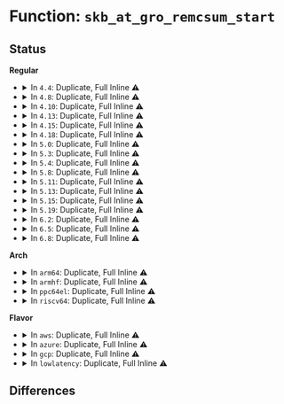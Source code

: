 # Function: <code>skb_at_gro_remcsum_start</code>

## Status
<b>Regular</b>
<ul>
<li>
<details>
<summary>In <code>4.4</code>: Duplicate, Full Inline ⚠️</summary>

**Collision:** Static Duplication

**Inline:** Full

**Transformation:** False

**Instances:**

```
In net/ipv4/tcp_offload.c (0)
Location: include/linux/netdevice.h:2370
Inline: True
```
```
In net/ipv4/udp_offload.c (0)
Location: include/linux/netdevice.h:2370
Inline: True
```
```
In net/ipv4/gre_offload.c (0)
Location: include/linux/netdevice.h:2370
Inline: True
```
```
In net/ipv6/tcpv6_offload.c (0)
Location: include/linux/netdevice.h:2370
Inline: True
```
```
In net/ipv6/udp_offload.c (0)
Location: include/linux/netdevice.h:2370
Inline: True
```
</details>
</li>
<li>
<details>
<summary>In <code>4.8</code>: Duplicate, Full Inline ⚠️</summary>

**Collision:** Static Duplication

**Inline:** Full

**Transformation:** False

**Instances:**

```
In net/ipv4/tcp_offload.c (ffffffff817f1041)
Location: include/linux/netdevice.h:2507
Inline: True
Inline callers:
  - net/ipv4/tcp_offload.c:tcp4_gro_receive
```
```
In net/ipv4/udp_offload.c (ffffffff817f8d72)
Location: include/linux/netdevice.h:2507
Inline: True
Inline callers:
  - net/ipv4/udp_offload.c:udp4_gro_receive
```
```
In net/ipv4/gre_offload.c (ffffffff81812f91)
Location: include/linux/netdevice.h:2507
Inline: True
Inline callers:
  - net/ipv4/gre_offload.c:gre_gro_receive
```
```
In net/ipv6/udp_offload.c (ffffffff81866cd3)
Location: include/linux/netdevice.h:2507
Inline: True
Inline callers:
  - net/ipv6/udp_offload.c:udp6_gro_receive
```
```
In net/ipv6/tcpv6_offload.c (ffffffff81872b52)
Location: include/linux/netdevice.h:2507
Inline: True
Inline callers:
  - net/ipv6/tcpv6_offload.c:tcp6_gro_receive
```
</details>
</li>
<li>
<details>
<summary>In <code>4.10</code>: Duplicate, Full Inline ⚠️</summary>

**Collision:** Static Duplication

**Inline:** Full

**Transformation:** False

**Instances:**

```
In net/ipv4/tcp_offload.c (ffffffff81821dd1)
Location: include/linux/netdevice.h:2509
Inline: True
Inline callers:
  - net/ipv4/tcp_offload.c:tcp4_gro_receive
```
```
In net/ipv4/udp_offload.c (ffffffff81829c42)
Location: include/linux/netdevice.h:2509
Inline: True
Inline callers:
  - net/ipv4/udp_offload.c:udp4_gro_receive
```
```
In net/ipv4/gre_offload.c (ffffffff818444a1)
Location: include/linux/netdevice.h:2509
Inline: True
Inline callers:
  - net/ipv4/gre_offload.c:gre_gro_receive
```
```
In net/ipv6/udp_offload.c (ffffffff818993d3)
Location: include/linux/netdevice.h:2509
Inline: True
Inline callers:
  - net/ipv6/udp_offload.c:udp6_gro_receive
```
```
In net/ipv6/tcpv6_offload.c (ffffffff818a7172)
Location: include/linux/netdevice.h:2509
Inline: True
Inline callers:
  - net/ipv6/tcpv6_offload.c:tcp6_gro_receive
```
</details>
</li>
<li>
<details>
<summary>In <code>4.13</code>: Duplicate, Full Inline ⚠️</summary>

**Collision:** Static Duplication

**Inline:** Full

**Transformation:** False

**Instances:**

```
In net/ipv4/tcp_offload.c (ffffffff81842a5b)
Location: include/linux/netdevice.h:2525
Inline: True
Inline callers:
  - net/ipv4/tcp_offload.c:tcp4_gro_receive
```
```
In net/ipv4/udp_offload.c (ffffffff8184aea6)
Location: include/linux/netdevice.h:2525
Inline: True
Inline callers:
  - net/ipv4/udp_offload.c:udp4_gro_receive
```
```
In net/ipv4/gre_offload.c (ffffffff81865d56)
Location: include/linux/netdevice.h:2525
Inline: True
Inline callers:
  - net/ipv4/gre_offload.c:gre_gro_receive
```
```
In net/ipv6/udp_offload.c (ffffffff818bf60e)
Location: include/linux/netdevice.h:2525
Inline: True
Inline callers:
  - net/ipv6/udp_offload.c:udp6_gro_receive
```
```
In net/ipv6/tcpv6_offload.c (ffffffff818cdbeb)
Location: include/linux/netdevice.h:2525
Inline: True
Inline callers:
  - net/ipv6/tcpv6_offload.c:tcp6_gro_receive
```
</details>
</li>
<li>
<details>
<summary>In <code>4.15</code>: Duplicate, Full Inline ⚠️</summary>

**Collision:** Static Duplication

**Inline:** Full

**Transformation:** False

**Instances:**

```
In net/ipv4/tcp_offload.c (ffffffff818c23bb)
Location: include/linux/netdevice.h:2550
Inline: True
Inline callers:
  - net/ipv4/tcp_offload.c:tcp4_gro_receive
```
```
In net/ipv4/udp_offload.c (ffffffff818cab06)
Location: include/linux/netdevice.h:2550
Inline: True
Inline callers:
  - net/ipv4/udp_offload.c:udp4_gro_receive
```
```
In net/ipv4/gre_offload.c (ffffffff818e5e88)
Location: include/linux/netdevice.h:2550
Inline: True
Inline callers:
  - net/ipv4/gre_offload.c:gre_gro_receive
```
```
In net/ipv6/udp_offload.c (ffffffff819426de)
Location: include/linux/netdevice.h:2550
Inline: True
Inline callers:
  - net/ipv6/udp_offload.c:udp6_gro_receive
```
```
In net/ipv6/tcpv6_offload.c (ffffffff819529eb)
Location: include/linux/netdevice.h:2550
Inline: True
Inline callers:
  - net/ipv6/tcpv6_offload.c:tcp6_gro_receive
```
</details>
</li>
<li>
<details>
<summary>In <code>4.18</code>: Duplicate, Full Inline ⚠️</summary>

**Collision:** Static Duplication

**Inline:** Full

**Transformation:** False

**Instances:**

```
In net/ipv4/tcp_offload.c (ffffffff8191800c)
Location: include/linux/netdevice.h:2636
Inline: True
Inline callers:
  - net/ipv4/tcp_offload.c:tcp4_gro_receive
```
```
In net/ipv4/udp_offload.c (ffffffff81920a8c)
Location: include/linux/netdevice.h:2636
Inline: True
Inline callers:
  - net/ipv4/udp_offload.c:udp4_gro_receive
```
```
In net/ipv4/gre_offload.c (ffffffff8193c70e)
Location: include/linux/netdevice.h:2636
Inline: True
Inline callers:
  - net/ipv4/gre_offload.c:gre_gro_receive
```
```
In net/ipv6/udp_offload.c (ffffffff8199b52a)
Location: include/linux/netdevice.h:2636
Inline: True
Inline callers:
  - net/ipv6/udp_offload.c:udp6_gro_receive
```
```
In net/ipv6/tcpv6_offload.c (ffffffff819abf9b)
Location: include/linux/netdevice.h:2636
Inline: True
Inline callers:
  - net/ipv6/tcpv6_offload.c:tcp6_gro_receive
```
</details>
</li>
<li>
<details>
<summary>In <code>5.0</code>: Duplicate, Full Inline ⚠️</summary>

**Collision:** Static Duplication

**Inline:** Full

**Transformation:** False

**Instances:**

```
In net/ipv4/tcp_offload.c (ffffffff8194675c)
Location: include/linux/netdevice.h:2730
Inline: True
Inline callers:
  - net/ipv4/tcp_offload.c:tcp4_gro_receive
```
```
In net/ipv4/udp_offload.c (ffffffff8194fdc6)
Location: include/linux/netdevice.h:2730
Inline: True
Inline callers:
  - net/ipv4/udp_offload.c:udp4_gro_receive
```
```
In net/ipv4/gre_offload.c (ffffffff8196c3f5)
Location: include/linux/netdevice.h:2730
Inline: True
Inline callers:
  - net/ipv4/gre_offload.c:gre_gro_receive
```
```
In net/ipv6/udp_offload.c (ffffffff819d1e76)
Location: include/linux/netdevice.h:2730
Inline: True
Inline callers:
  - net/ipv6/udp_offload.c:udp6_gro_receive
```
```
In net/ipv6/tcpv6_offload.c (ffffffff819e2b7b)
Location: include/linux/netdevice.h:2730
Inline: True
Inline callers:
  - net/ipv6/tcpv6_offload.c:tcp6_gro_receive
```
</details>
</li>
<li>
<details>
<summary>In <code>5.3</code>: Duplicate, Full Inline ⚠️</summary>

**Collision:** Static Duplication

**Inline:** Full

**Transformation:** False

**Instances:**

```
In net/ipv4/tcp_offload.c (ffffffff819aadbd)
Location: include/linux/netdevice.h:2711
Inline: True
Inline callers:
  - net/ipv4/tcp_offload.c:tcp4_gro_receive
```
```
In net/ipv4/udp_offload.c (ffffffff819b4664)
Location: include/linux/netdevice.h:2711
Inline: True
Inline callers:
  - net/ipv4/udp_offload.c:udp4_gro_receive
```
```
In net/ipv4/gre_offload.c (ffffffff819d3157)
Location: include/linux/netdevice.h:2711
Inline: True
Inline callers:
  - net/ipv4/gre_offload.c:gre_gro_receive
```
```
In net/ipv6/udp_offload.c (ffffffff81a40c63)
Location: include/linux/netdevice.h:2711
Inline: True
Inline callers:
  - net/ipv6/udp_offload.c:udp6_gro_receive
```
```
In net/ipv6/tcpv6_offload.c (ffffffff81a518be)
Location: include/linux/netdevice.h:2711
Inline: True
Inline callers:
  - net/ipv6/tcpv6_offload.c:tcp6_gro_receive
```
</details>
</li>
<li>
<details>
<summary>In <code>5.4</code>: Duplicate, Full Inline ⚠️</summary>

**Collision:** Static Duplication

**Inline:** Full

**Transformation:** False

**Instances:**

```
In net/ipv4/tcp_offload.c (ffffffff819e1a8d)
Location: include/linux/netdevice.h:2724
Inline: True
Inline callers:
  - net/ipv4/tcp_offload.c:tcp4_gro_receive
```
```
In net/ipv4/udp_offload.c (ffffffff819eb394)
Location: include/linux/netdevice.h:2724
Inline: True
Inline callers:
  - net/ipv4/udp_offload.c:udp4_gro_receive
```
```
In net/ipv4/gre_offload.c (ffffffff81a09cc7)
Location: include/linux/netdevice.h:2724
Inline: True
Inline callers:
  - net/ipv4/gre_offload.c:gre_gro_receive
```
```
In net/ipv6/udp_offload.c (ffffffff81a778e3)
Location: include/linux/netdevice.h:2724
Inline: True
Inline callers:
  - net/ipv6/udp_offload.c:udp6_gro_receive
```
```
In net/ipv6/tcpv6_offload.c (ffffffff81a884be)
Location: include/linux/netdevice.h:2724
Inline: True
Inline callers:
  - net/ipv6/tcpv6_offload.c:tcp6_gro_receive
```
</details>
</li>
<li>
<details>
<summary>In <code>5.8</code>: Duplicate, Full Inline ⚠️</summary>

**Collision:** Static Duplication

**Inline:** Full

**Transformation:** False

**Instances:**

```
In net/ipv4/tcp_offload.c (ffffffff81acf0fd)
Location: include/linux/netdevice.h:2838
Inline: True
Inline callers:
  - net/ipv4/tcp_offload.c:tcp4_gro_receive
```
```
In net/ipv4/udp_offload.c (ffffffff81ad908d)
Location: include/linux/netdevice.h:2838
Inline: True
Inline callers:
  - net/ipv4/udp_offload.c:udp4_gro_receive
```
```
In net/ipv4/gre_offload.c (ffffffff81afa43b)
Location: include/linux/netdevice.h:2838
Inline: True
Inline callers:
  - net/ipv4/gre_offload.c:gre_gro_receive
```
```
In net/ipv6/udp_offload.c (ffffffff81b71be9)
Location: include/linux/netdevice.h:2838
Inline: True
Inline callers:
  - net/ipv6/udp_offload.c:udp6_gro_receive
```
```
In net/ipv6/tcpv6_offload.c (ffffffff81b83a5f)
Location: include/linux/netdevice.h:2838
Inline: True
Inline callers:
  - net/ipv6/tcpv6_offload.c:tcp6_gro_receive
```
</details>
</li>
<li>
<details>
<summary>In <code>5.11</code>: Duplicate, Full Inline ⚠️</summary>

**Collision:** Static Duplication

**Inline:** Full

**Transformation:** False

**Instances:**

```
In net/ipv4/tcp_offload.c (ffffffff81adb108)
Location: include/linux/netdevice.h:2987
Inline: True
Inline callers:
  - net/ipv4/tcp_offload.c:tcp4_gro_receive
```
```
In net/ipv4/udp_offload.c (ffffffff81ae5a1d)
Location: include/linux/netdevice.h:2987
Inline: True
Inline callers:
  - net/ipv4/udp_offload.c:udp4_gro_receive
```
```
In net/ipv4/gre_offload.c (ffffffff81b07be5)
Location: include/linux/netdevice.h:2987
Inline: True
Inline callers:
  - net/ipv4/gre_offload.c:gre_gro_receive
```
```
In net/ipv6/udp_offload.c (ffffffff81b80894)
Location: include/linux/netdevice.h:2987
Inline: True
Inline callers:
  - net/ipv6/udp_offload.c:udp6_gro_receive
```
```
In net/ipv6/tcpv6_offload.c (ffffffff81b93118)
Location: include/linux/netdevice.h:2987
Inline: True
Inline callers:
  - net/ipv6/tcpv6_offload.c:tcp6_gro_receive
```
</details>
</li>
<li>
<details>
<summary>In <code>5.13</code>: Duplicate, Full Inline ⚠️</summary>

**Collision:** Static Duplication

**Inline:** Full

**Transformation:** False

**Instances:**

```
In net/ipv4/tcp_offload.c (ffffffff81ac614e)
Location: include/linux/netdevice.h:3054
Inline: True
Inline callers:
  - net/ipv4/tcp_offload.c:tcp4_gro_receive
```
```
In net/ipv4/udp_offload.c (ffffffff81ad0d0c)
Location: include/linux/netdevice.h:3054
Inline: True
Inline callers:
  - net/ipv4/udp_offload.c:udp4_gro_receive
```
```
In net/ipv4/gre_offload.c (ffffffff81af33f1)
Location: include/linux/netdevice.h:3054
Inline: True
Inline callers:
  - net/ipv4/gre_offload.c:gre_gro_receive
```
```
In net/ipv6/udp_offload.c (ffffffff81b6f4b7)
Location: include/linux/netdevice.h:3054
Inline: True
Inline callers:
  - net/ipv6/udp_offload.c:udp6_gro_receive
```
```
In net/ipv6/tcpv6_offload.c (ffffffff81b821b0)
Location: include/linux/netdevice.h:3054
Inline: True
Inline callers:
  - net/ipv6/tcpv6_offload.c:tcp6_gro_receive
```
</details>
</li>
<li>
<details>
<summary>In <code>5.15</code>: Duplicate, Full Inline ⚠️</summary>

**Collision:** Static Duplication

**Inline:** Full

**Transformation:** False

**Instances:**

```
In net/ipv4/tcp_offload.c (ffffffff81b8495e)
Location: include/linux/netdevice.h:3074
Inline: True
Inline callers:
  - net/ipv4/tcp_offload.c:tcp4_gro_receive
```
```
In net/ipv4/udp_offload.c (ffffffff81b8f72c)
Location: include/linux/netdevice.h:3074
Inline: True
Inline callers:
  - net/ipv4/udp_offload.c:udp4_gro_receive
```
```
In net/ipv4/gre_offload.c (ffffffff81bb3901)
Location: include/linux/netdevice.h:3074
Inline: True
Inline callers:
  - net/ipv4/gre_offload.c:gre_gro_receive
```
```
In net/ipv6/udp_offload.c (ffffffff81c37577)
Location: include/linux/netdevice.h:3074
Inline: True
Inline callers:
  - net/ipv6/udp_offload.c:udp6_gro_receive
```
```
In net/ipv6/tcpv6_offload.c (ffffffff81c4e260)
Location: include/linux/netdevice.h:3074
Inline: True
Inline callers:
  - net/ipv6/tcpv6_offload.c:tcp6_gro_receive
```
</details>
</li>
<li>
<details>
<summary>In <code>5.19</code>: Duplicate, Full Inline ⚠️</summary>

**Collision:** Static Duplication

**Inline:** Full

**Transformation:** False

**Instances:**

```
In net/ipv4/tcp_offload.c (ffffffff81d151cd)
Location: include/net/gro.h:192
Inline: True
Inline callers:
  - net/ipv4/tcp_offload.c:tcp4_gro_receive
```
```
In net/ipv4/udp_offload.c (ffffffff81d20a38)
Location: include/net/gro.h:192
Inline: True
Inline callers:
  - net/ipv4/udp_offload.c:udp4_gro_receive
```
```
In net/ipv4/gre_offload.c (ffffffff81d47132)
Location: include/net/gro.h:192
Inline: True
Inline callers:
  - net/ipv4/gre_offload.c:gre_gro_receive
```
```
In net/ipv6/udp_offload.c (ffffffff81dd5102)
Location: include/net/gro.h:192
Inline: True
Inline callers:
  - net/ipv6/udp_offload.c:udp6_gro_receive
```
```
In net/ipv6/tcpv6_offload.c (ffffffff81deeb1b)
Location: include/net/gro.h:192
Inline: True
Inline callers:
  - net/ipv6/tcpv6_offload.c:tcp6_gro_receive
```
</details>
</li>
<li>
<details>
<summary>In <code>6.2</code>: Duplicate, Full Inline ⚠️</summary>

**Collision:** Static Duplication

**Inline:** Full

**Transformation:** False

**Instances:**

```
In net/ipv4/tcp_offload.c (ffffffff81edb3ad)
Location: include/net/gro.h:203
Inline: True
Inline callers:
  - net/ipv4/tcp_offload.c:tcp4_gro_receive
```
```
In net/ipv4/udp_offload.c (ffffffff81ee7ca8)
Location: include/net/gro.h:203
Inline: True
Inline callers:
  - net/ipv4/udp_offload.c:udp4_gro_receive
```
```
In net/ipv4/gre_offload.c (ffffffff81f10057)
Location: include/net/gro.h:203
Inline: True
Inline callers:
  - net/ipv4/gre_offload.c:gre_gro_receive
```
```
In net/ipv6/udp_offload.c (ffffffff81fa6802)
Location: include/net/gro.h:203
Inline: True
Inline callers:
  - net/ipv6/udp_offload.c:udp6_gro_receive
```
```
In net/ipv6/tcpv6_offload.c (ffffffff81fc2b6b)
Location: include/net/gro.h:203
Inline: True
Inline callers:
  - net/ipv6/tcpv6_offload.c:tcp6_gro_receive
```
</details>
</li>
<li>
<details>
<summary>In <code>6.5</code>: Duplicate, Full Inline ⚠️</summary>

**Collision:** Static Duplication

**Inline:** Full

**Transformation:** False

**Instances:**

```
In net/ipv4/tcp_offload.c (ffffffff81f3a46d)
Location: include/net/gro.h:209
Inline: True
Inline callers:
  - net/ipv4/tcp_offload.c:tcp4_gro_receive
```
```
In net/ipv4/udp_offload.c (ffffffff81f4751e)
Location: include/net/gro.h:209
Inline: True
Inline callers:
  - net/ipv4/udp_offload.c:udp4_gro_receive
```
```
In net/ipv4/gre_offload.c (ffffffff81f6fd47)
Location: include/net/gro.h:209
Inline: True
Inline callers:
  - net/ipv4/gre_offload.c:gre_gro_receive
```
```
In net/ipv6/udp_offload.c (ffffffff82007067)
Location: include/net/gro.h:209
Inline: True
Inline callers:
  - net/ipv6/udp_offload.c:udp6_gro_receive
```
```
In net/ipv6/tcpv6_offload.c (ffffffff82023afa)
Location: include/net/gro.h:209
Inline: True
Inline callers:
  - net/ipv6/tcpv6_offload.c:tcp6_gro_receive
```
</details>
</li>
<li>
<details>
<summary>In <code>6.8</code>: Duplicate, Full Inline ⚠️</summary>

**Collision:** Static Duplication

**Inline:** Full

**Transformation:** False

**Instances:**

```
In net/ipv4/tcp_offload.c (ffffffff8200055d)
Location: include/net/gro.h:209
Inline: True
Inline callers:
  - net/ipv4/tcp_offload.c:tcp4_gro_receive
```
```
In net/ipv4/udp_offload.c (ffffffff8200d65e)
Location: include/net/gro.h:209
Inline: True
Inline callers:
  - net/ipv4/udp_offload.c:udp4_gro_receive
```
```
In net/ipv4/gre_offload.c (ffffffff82036477)
Location: include/net/gro.h:209
Inline: True
Inline callers:
  - net/ipv4/gre_offload.c:gre_gro_receive
```
```
In net/ipv6/udp_offload.c (ffffffff820d5ec7)
Location: include/net/gro.h:209
Inline: True
Inline callers:
  - net/ipv6/udp_offload.c:udp6_gro_receive
```
```
In net/ipv6/tcpv6_offload.c (ffffffff820f2c5a)
Location: include/net/gro.h:209
Inline: True
Inline callers:
  - net/ipv6/tcpv6_offload.c:tcp6_gro_receive
```
</details>
</li>
</ul>
<b>Arch</b>
<ul>
<li>
<details>
<summary>In <code>arm64</code>: Duplicate, Full Inline ⚠️</summary>

**Collision:** Static Duplication

**Inline:** Full

**Transformation:** False

**Instances:**

```
In net/ipv4/tcp_offload.c (ffff800010c95aa8)
Location: include/linux/netdevice.h:2724
Inline: True
Inline callers:
  - net/ipv4/tcp_offload.c:tcp4_gro_receive
```
```
In net/ipv4/udp_offload.c (ffff800010ca0eec)
Location: include/linux/netdevice.h:2724
Inline: True
Inline callers:
  - net/ipv4/udp_offload.c:udp4_gro_receive
```
```
In net/ipv4/gre_offload.c (ffff800010cc3048)
Location: include/linux/netdevice.h:2724
Inline: True
Inline callers:
  - net/ipv4/gre_offload.c:gre_gro_receive
```
```
In net/ipv6/udp_offload.c (ffff800010d40f34)
Location: include/linux/netdevice.h:2724
Inline: True
Inline callers:
  - net/ipv6/udp_offload.c:udp6_gro_receive
```
```
In net/ipv6/tcpv6_offload.c (ffff800010d55070)
Location: include/linux/netdevice.h:2724
Inline: True
Inline callers:
  - net/ipv6/tcpv6_offload.c:tcp6_gro_receive
```
</details>
</li>
<li>
<details>
<summary>In <code>armhf</code>: Duplicate, Full Inline ⚠️</summary>

**Collision:** Static Duplication

**Inline:** Full

**Transformation:** False

**Instances:**

```
In net/ipv4/tcp_offload.c (c0da4218)
Location: include/linux/netdevice.h:2724
Inline: True
Inline callers:
  - net/ipv4/tcp_offload.c:tcp4_gro_receive
```
```
In net/ipv4/udp_offload.c (c0dad454)
Location: include/linux/netdevice.h:2724
Inline: True
Inline callers:
  - net/ipv4/udp_offload.c:udp4_gro_receive
```
```
In net/ipv4/gre_offload.c (c0dce874)
Location: include/linux/netdevice.h:2724
Inline: True
Inline callers:
  - net/ipv4/gre_offload.c:gre_gro_receive
```
```
In net/ipv6/udp_offload.c (c0e4394c)
Location: include/linux/netdevice.h:2724
Inline: True
Inline callers:
  - net/ipv6/udp_offload.c:udp6_gro_receive
```
```
In net/ipv6/tcpv6_offload.c (c0e5561c)
Location: include/linux/netdevice.h:2724
Inline: True
Inline callers:
  - net/ipv6/tcpv6_offload.c:tcp6_gro_receive
```
</details>
</li>
<li>
<details>
<summary>In <code>ppc64el</code>: Duplicate, Full Inline ⚠️</summary>

**Collision:** Static Duplication

**Inline:** Full

**Transformation:** False

**Instances:**

```
In net/ipv4/tcp_offload.c (c000000000da6dc4)
Location: include/linux/netdevice.h:2724
Inline: True
Inline callers:
  - net/ipv4/tcp_offload.c:tcp4_gro_receive
```
```
In net/ipv4/udp_offload.c (c000000000db3dcc)
Location: include/linux/netdevice.h:2724
Inline: True
Inline callers:
  - net/ipv4/udp_offload.c:udp4_gro_receive
```
```
In net/ipv4/gre_offload.c (c000000000dde700)
Location: include/linux/netdevice.h:2724
Inline: True
Inline callers:
  - net/ipv4/gre_offload.c:gre_gro_receive
```
```
In net/ipv6/udp_offload.c (c000000000e75794)
Location: include/linux/netdevice.h:2724
Inline: True
Inline callers:
  - net/ipv6/udp_offload.c:udp6_gro_receive
```
```
In net/ipv6/tcpv6_offload.c (c000000000e8dd94)
Location: include/linux/netdevice.h:2724
Inline: True
Inline callers:
  - net/ipv6/tcpv6_offload.c:tcp6_gro_receive
```
</details>
</li>
<li>
<details>
<summary>In <code>riscv64</code>: Duplicate, Full Inline ⚠️</summary>

**Collision:** Static Duplication

**Inline:** Full

**Transformation:** False

**Instances:**

```
In net/ipv4/tcp_offload.c (ffffffe0007f4ca8)
Location: include/linux/netdevice.h:2724
Inline: True
Inline callers:
  - net/ipv4/tcp_offload.c:tcp4_gro_receive
```
```
In net/ipv4/udp_offload.c (ffffffe0007fd558)
Location: include/linux/netdevice.h:2724
Inline: True
Inline callers:
  - net/ipv4/udp_offload.c:udp4_gro_receive
```
```
In net/ipv4/gre_offload.c (ffffffe000818470)
Location: include/linux/netdevice.h:2724
Inline: True
Inline callers:
  - net/ipv4/gre_offload.c:gre_gro_receive
```
```
In net/ipv6/udp_offload.c (ffffffe00087c6f0)
Location: include/linux/netdevice.h:2724
Inline: True
Inline callers:
  - net/ipv6/udp_offload.c:udp6_gro_receive
```
```
In net/ipv6/tcpv6_offload.c (ffffffe00088c8d0)
Location: include/linux/netdevice.h:2724
Inline: True
Inline callers:
  - net/ipv6/tcpv6_offload.c:tcp6_gro_receive
```
</details>
</li>
</ul>
<b>Flavor</b>
<ul>
<li>
<details>
<summary>In <code>aws</code>: Duplicate, Full Inline ⚠️</summary>

**Collision:** Static Duplication

**Inline:** Full

**Transformation:** False

**Instances:**

```
In net/ipv4/tcp_offload.c (ffffffff819818fd)
Location: include/linux/netdevice.h:2724
Inline: True
Inline callers:
  - net/ipv4/tcp_offload.c:tcp4_gro_receive
```
```
In net/ipv4/udp_offload.c (ffffffff8198b204)
Location: include/linux/netdevice.h:2724
Inline: True
Inline callers:
  - net/ipv4/udp_offload.c:udp4_gro_receive
```
```
In net/ipv4/gre_offload.c (ffffffff819a9a67)
Location: include/linux/netdevice.h:2724
Inline: True
Inline callers:
  - net/ipv4/gre_offload.c:gre_gro_receive
```
```
In net/ipv6/udp_offload.c (ffffffff81a16f73)
Location: include/linux/netdevice.h:2724
Inline: True
Inline callers:
  - net/ipv6/udp_offload.c:udp6_gro_receive
```
```
In net/ipv6/tcpv6_offload.c (ffffffff81a27b4e)
Location: include/linux/netdevice.h:2724
Inline: True
Inline callers:
  - net/ipv6/tcpv6_offload.c:tcp6_gro_receive
```
</details>
</li>
<li>
<details>
<summary>In <code>azure</code>: Duplicate, Full Inline ⚠️</summary>

**Collision:** Static Duplication

**Inline:** Full

**Transformation:** False

**Instances:**

```
In net/ipv4/tcp_offload.c (ffffffff8193b3bd)
Location: include/linux/netdevice.h:2724
Inline: True
Inline callers:
  - net/ipv4/tcp_offload.c:tcp4_gro_receive
```
```
In net/ipv4/udp_offload.c (ffffffff81944cc4)
Location: include/linux/netdevice.h:2724
Inline: True
Inline callers:
  - net/ipv4/udp_offload.c:udp4_gro_receive
```
```
In net/ipv4/gre_offload.c (ffffffff81963527)
Location: include/linux/netdevice.h:2724
Inline: True
Inline callers:
  - net/ipv4/gre_offload.c:gre_gro_receive
```
```
In net/ipv6/udp_offload.c (ffffffff819d3d33)
Location: include/linux/netdevice.h:2724
Inline: True
Inline callers:
  - net/ipv6/udp_offload.c:udp6_gro_receive
```
```
In net/ipv6/tcpv6_offload.c (ffffffff819e490e)
Location: include/linux/netdevice.h:2724
Inline: True
Inline callers:
  - net/ipv6/tcpv6_offload.c:tcp6_gro_receive
```
</details>
</li>
<li>
<details>
<summary>In <code>gcp</code>: Duplicate, Full Inline ⚠️</summary>

**Collision:** Static Duplication

**Inline:** Full

**Transformation:** False

**Instances:**

```
In net/ipv4/tcp_offload.c (ffffffff819ec0cd)
Location: include/linux/netdevice.h:2724
Inline: True
Inline callers:
  - net/ipv4/tcp_offload.c:tcp4_gro_receive
```
```
In net/ipv4/udp_offload.c (ffffffff819f59d4)
Location: include/linux/netdevice.h:2724
Inline: True
Inline callers:
  - net/ipv4/udp_offload.c:udp4_gro_receive
```
```
In net/ipv4/gre_offload.c (ffffffff81a14307)
Location: include/linux/netdevice.h:2724
Inline: True
Inline callers:
  - net/ipv4/gre_offload.c:gre_gro_receive
```
```
In net/ipv6/udp_offload.c (ffffffff81a819f3)
Location: include/linux/netdevice.h:2724
Inline: True
Inline callers:
  - net/ipv6/udp_offload.c:udp6_gro_receive
```
```
In net/ipv6/tcpv6_offload.c (ffffffff81a936fe)
Location: include/linux/netdevice.h:2724
Inline: True
Inline callers:
  - net/ipv6/tcpv6_offload.c:tcp6_gro_receive
```
</details>
</li>
<li>
<details>
<summary>In <code>lowlatency</code>: Duplicate, Full Inline ⚠️</summary>

**Collision:** Static Duplication

**Inline:** Full

**Transformation:** False

**Instances:**

```
In net/ipv4/tcp_offload.c (ffffffff819f5f7d)
Location: include/linux/netdevice.h:2724
Inline: True
Inline callers:
  - net/ipv4/tcp_offload.c:tcp4_gro_receive
```
```
In net/ipv4/udp_offload.c (ffffffff819ffbd4)
Location: include/linux/netdevice.h:2724
Inline: True
Inline callers:
  - net/ipv4/udp_offload.c:udp4_gro_receive
```
```
In net/ipv4/gre_offload.c (ffffffff81a1ed0b)
Location: include/linux/netdevice.h:2724
Inline: True
Inline callers:
  - net/ipv4/gre_offload.c:gre_gro_receive
```
```
In net/ipv6/udp_offload.c (ffffffff81a8e2f3)
Location: include/linux/netdevice.h:2724
Inline: True
Inline callers:
  - net/ipv6/udp_offload.c:udp6_gro_receive
```
```
In net/ipv6/tcpv6_offload.c (ffffffff81a9f84e)
Location: include/linux/netdevice.h:2724
Inline: True
Inline callers:
  - net/ipv6/tcpv6_offload.c:tcp6_gro_receive
```
</details>
</li>
</ul>

## Differences
